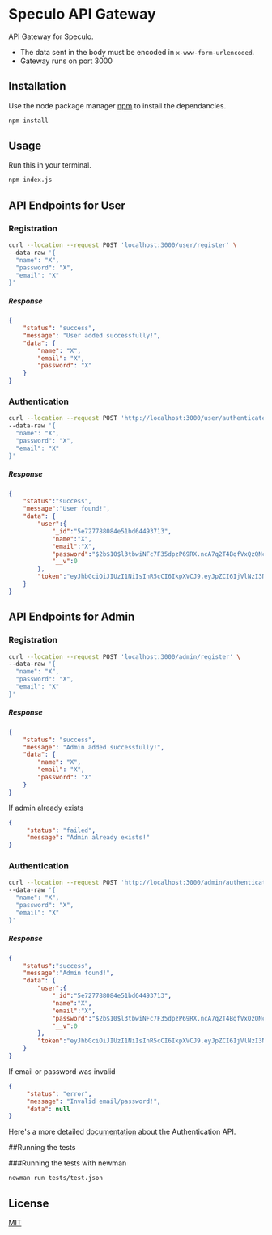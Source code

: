 # Speculo API Gateway

API Gateway for Speculo.

* The data sent in the body must be encoded in `x-www-form-urlencoded`.
* Gateway runs on port 3000

## Installation

Use the node package manager [npm](https://www.npmjs.com/) to install the dependancies.

```bash
npm install
```

## Usage

Run this in your terminal.

```bash
npm index.js
```


## API Endpoints for User

### Registration

```bash
curl --location --request POST 'localhost:3000/user/register' \
--data-raw '{
  "name": "X",
  "password": "X",
  "email": "X"
}'
```

##### Response 

```json
{
    "status": "success",
    "message": "User added successfully!",
    "data": {
        "name": "X",
        "email": "X",
        "password": "X"
    }
}
```

### Authentication

```bash
curl --location --request POST 'http://localhost:3000/user/authenticate' \
--data-raw '{
  "name": "X",
  "password": "X",
  "email": "X"
}'
```

##### Response

```json
{
    "status":"success",
    "message":"User found!",
    "data": {
        "user":{
            "_id":"5e727788084e51bd64493713",
            "name":"X",
            "email":"X",
            "password":"$2b$10$l3tbwiNFc7F35dpzP69RX.ncA7q2T4BqfVxQzQNcDc9T/CHa6KOzm",
            "__v":0
        },
        "token":"eyJhbGciOiJIUzI1NiIsInR5cCI6IkpXVCJ9.eyJpZCI6IjVlNzI3Nzg4MDg0ZTUxYmQ2NDQ5MzcxMyIsImlhdCI6MTU4NDU2MDA1MCwiZXhwIjoxNTg0NTYzNjUwfQ.3gIK6BUi1fllcOFX29tRPRoH9HNaQpMxNNMISeggeTI"
    }
}
```



## API Endpoints for Admin

### Registration

```bash
curl --location --request POST 'localhost:3000/admin/register' \
--data-raw '{
  "name": "X",
  "password": "X",
  "email": "X"
}'
```

##### Response 

```json
{
    "status": "success",
    "message": "Admin added successfully!",
    "data": {
        "name": "X",
        "email": "X",
        "password": "X"
    }
}
```

If admin already exists

```json
{
     "status": "failed",
     "message": "Admin already exists!"
}
```

### Authentication

```bash
curl --location --request POST 'http://localhost:3000/admin/authenticate' \
--data-raw '{
  "name": "X",
  "password": "X",
  "email": "X"
}'
```

##### Response

```json
{
    "status":"success",
    "message":"Admin found!",
    "data": {
        "user":{
            "_id":"5e727788084e51bd64493713",
            "name":"X",
            "email":"X",
            "password":"$2b$10$l3tbwiNFc7F35dpzP69RX.ncA7q2T4BqfVxQzQNcDc9T/CHa6KOzm",
            "__v":0
        },
        "token":"eyJhbGciOiJIUzI1NiIsInR5cCI6IkpXVCJ9.eyJpZCI6IjVlNzI3Nzg4MDg0ZTUxYmQ2NDQ5MzcxMyIsImlhdCI6MTU4NDU2MDA1MCwiZXhwIjoxNTg0NTYzNjUwfQ.3gIK6BUi1fllcOFX29tRPRoH9HNaQpMxNNMISeggeTI"
    }
}
```

If email or password was invalid

```json
{
     "status": "error",
     "message": "Invalid email/password!",
     "data": null
}
```

Here's a more detailed [documentation](https://web.postman.co/collections/4847812-ec1143e9-3e6c-408c-8d6c-86dd81b62467?version=latest&workspace=5cd5ce26-92d0-47e9-8ffb-9e2d98effd0c) about the Authentication API.

##Running the tests

###Running the tests with newman

```bash
newman run tests/test.json
```

## License
[MIT](https://choosealicense.com/licenses/mit/)
